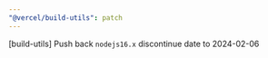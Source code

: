 ```yaml
---
"@vercel/build-utils": patch
---
```


[build-utils] Push back `nodejs16.x` discontinue date to 2024-02-06

